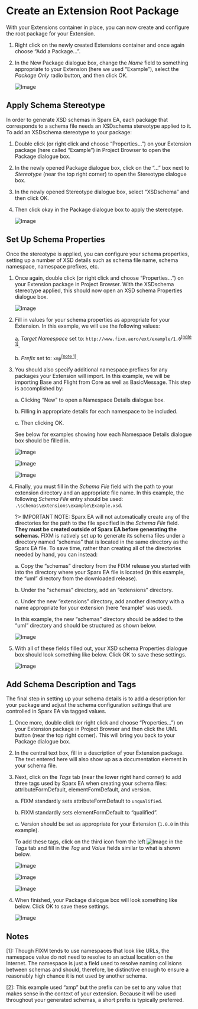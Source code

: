 # Create an Extension Root Package

With your Extensions container in place, you can now create and
configure the root package for your Extension.

1. Right click on the newly created Extensions container and once again
    choose “Add a Package…”.

2. In the New Package dialogue box, change the *Name* field to
    something appropriate to your Extension (here we used “Example”),
    select the *Package Only* radio button, and then click OK.

    ![Image](.//media/image201.png)

## Apply Schema Stereotype

In order to generate XSD schemas in Sparx EA, each package that
corresponds to a schema file needs an XSDschema stereotype applied to
it. To add an XSDschema stereotype to your package:

1. Double click (or right click and choose “Properties…”) on your
    Extension package (here called “Example”) in Project Browser to open
    the Package dialogue box.

2. In the newly opened Package dialogue box, click on the “…” box next
    to *Stereotype* (near the top right corner) to open the Stereotype
    dialogue box.

3. In the newly opened Stereotype dialogue box, select “XSDschema” and
    then click OK.

4. Then click okay in the Package dialogue box to apply the stereotype.

    ![Image](.//media/image202.png)

## Set Up Schema Properties

Once the stereotype is applied, you can configure your schema
properties, setting up a number of XSD details such as schema file name,
schema namespace, namespace prefixes, etc.

1. Once again, double click (or right click and choose “Properties…”)
    on your Extension package in Project Browser. With the XSDschema
    stereotype applied, this should now open an XSD schema Properties
    dialogue box.

    ![Image](.//media/image203.png)

2. Fill in values for your schema properties as appropriate for your
    Extension. In this example, we will use the following values:

    a.  *Target Namespace* set to: `http://www.fixm.aero/ext/example/1.0`<sup><a href="#how-to-create-fixm-extension/create-an-extension-root-package?id=notes">[note 1]</a></sup>.

    b.  *Prefix* set to: `xmp`<sup><a href="#how-to-create-fixm-extension/create-an-extension-root-package?id=notes">[note 1]</a></sup>.

3. You should also specify additional namespace prefixes for any
    packages your Extension will import. In this example, we will be
    importing Base and Flight from Core as well as BasicMessage. This
    step is accomplished by:

    a.  Clicking “New” to open a Namespace Details dialogue box.

    b.  Filling in appropriate details for each namespace to be included.

    c.  Then clicking OK.

    See below for examples showing how each Namespace Details dialogue box should be filled in.

    ![Image](.//media/image204.png)

    ![Image](.//media/image103.png)

    ![Image](.//media/image104.png)

4. Finally, you must fill in the *Schema File* field with the path to
    your extension directory and an appropriate file name. In this
    example, the following *Schema File* entry should be used:
    `.\schemas\extensions\example\Example.xsd`.

    ?> IMPORTANT NOTE: Sparx EA will not automatically create any of the directories for the path to the file specified in the *Schema File* field. **They must be created outside of Sparx EA before generating the schemas.** FIXM is natively set up to generate its schema files under a directory named “schemas” that is located in the same directory as the Sparx EA file. To save time, rather than creating all of the directories needed by hand, you can instead:

    a.  Copy the “schemas” directory from the FIXM release you started with into the directory where your Sparx EA file is located (in this example, the “uml” directory from the downloaded release).

    b.  Under the “schemas” directory, add an “extensions” directory.

    c.  Under the new “extensions” directory, add another directory with a name appropriate for your extension (here “example” was used).

    In this example, the new “schemas” directory should be added to the
    “uml” directory and should be structured as shown below.

    ![Image](.//media/image205.png)

5. With all of these fields filled out, your XSD schema Properties
    dialogue box should look something like below. Click OK to save
    these settings.

    ![Image](.//media/image206.png)

## Add Schema Description and Tags

The final step in setting up your schema details is to add a description
for your package and adjust the schema configuration settings that are
controlled in Sparx EA via tagged values.

1. Once more, double click (or right click and choose “Properties…”) on
    your Extension package in Project Browser and then click the UML
    button (near the top right corner). This will bring you back to your
    Package dialogue box.

2. In the central text box, fill in a description of your Extension
    package. The text entered here will also show up as a documentation
    element in your schema file.

3. Next, click on the *Tags* tab (near the lower right hand corner) to
    add three tags used by Sparx EA when creating your schema files:
    attributeFormDefault, elementFormDefault, and version.

    a. FIXM standardly sets attributeFormDefault to `unqualified`.

    b. FIXM standardly sets elementFormDefault to “qualified”.

    c. Version should be set as appropriate for your Extension (`1.0.0` in this example).

    To add these tags, click on the third icon from the left ![Image](.//media/image63.png) in the *Tags* tab and fill in the *Tag* and *Value* fields similar to what is shown below.

    ![Image](.//media/image64.png)

    ![Image](.//media/image65.png)

    ![Image](.//media/image66.png)

4. When finished, your Package dialogue box will look something like
    below. Click OK to save these settings.

    ![Image](.//media/image207.png)

## Notes

[1]: Though FIXM tends to use namespaces that look like URLs, the namespace value do not need to resolve to an actual location on the Internet.  The namespace is just a field used to resolve naming collisions between schemas and should, therefore, be distinctive enough to ensure a reasonably high chance it is not used by another schema.

[2]: This example used “xmp” but the prefix can be set to any value that makes sense in the context of your extension.  Because it will be used throughout your generated schemas, a short prefix is typically preferred.
